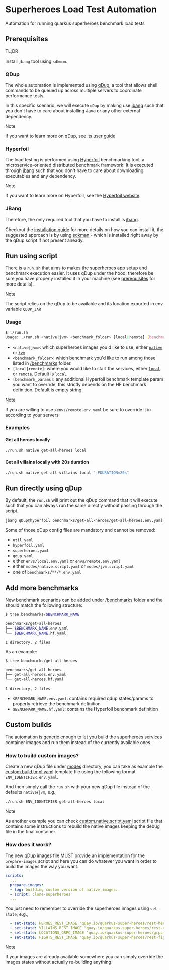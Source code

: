 # Superheroes Load Test Automation
Automation for running quarkus superheroes benchmark load tests

## Prerequisites

TL;DR

Install `jbang` tool using `sdkman`.

### QDup

The whole automation is implemented using [qDup](https://github.com/Hyperfoil/qDup), a tool that allows shell commands to be queued up across multiple servers to coordinate performance tests.

In this specific scenario, we will execute `qDup` by making use [jbang](https://www.jbang.dev/documentation/guide/latest) such that you don't have to care about installing Java or any other external dependency.

> [!NOTE]
> If you want to learn more on qDup, see its [user guide](https://github.com/Hyperfoil/qDup/blob/master/docs/userguide.adoc)


### Hyperfoil

The load testing is performed using [Hyperfoil](https://github.com/Hyperfoil/Hyperfoil/) benchmarking tool, a microservice-oriented distributed benchmark framework. It is executed through [jbang](https://www.jbang.dev/documentation/guide/latest) such that you don't have to care about downloading executables and any dependency.

> [!NOTE]
> If you want to learn more on Hyperfoil, see the [Hyperfoil website](https://hyperfoil.io).

### JBang

Therefore, the only required tool that you have to install is [jbang](https://www.jbang.dev/documentation/guide/latest). 

Checkout the [installation guide](https://www.jbang.dev/documentation/guide/latest/installation.html) for more details on how you can install it, the suggested approach is by using [sdkman](https://sdkman.io/) - which is installed right away by the qDup script if not present already. 


## Run using script

There is a `run.sh` that aims to makes the superheroes app setup and benchmark execution easier.
It uses qDup under the hood, therefore be sure you have properly installed it in your machine (see [prerequisites](#prerequisites) for more details).

> [!NOTE]
> The script relies on the qDup to be available and its location exported in env variable `QDUP_JAR`

### Usage

```bash
$ ./run.sh
Usage: ./run.sh <native|jvm> <benchmark_folder> [local|remote] [benchmark_params]
```

* `<native|jvm>`:       which superheroes images you'd like to use, either [`native`](/modes/native.script.yaml) or [`jvm`](/modes/jvm.script.yaml).
* `<benchmark_folder>`: which benchmark you'd like to run among those listed in [/benchmarks](/benchmarks/) folder.
* `[local|remote]`:     where you would like to start the services, either [`local`](/envs/local.env.yaml) or [`remote`](/envs/remote.env.yaml). Default is `local`.
* `[benchmark_params]`: any additional Hyperfoil benchmark template param you want to override, this strictly depends on the HF benchmark definition. Default is empty string.

> [!NOTE]
> If you are willing to use `/envs/remote.env.yaml` be sure to override it in according to your servers

### Examples

#### Get all heroes locally

```bash
./run.sh native get-all-heroes local
```

#### Get all villains locally with 20s duration

```bash
./run.sh native get-all-villains local "-PDURATION=20s"
```

## Run directly using qDup

By default, the `run.sh` will print out the qDup command that it will execute such that you can always 
run the same directly without passing through the script.

```bash
jbang qDup@hyperfoil benchmarks/get-all-heroes/get-all-heroes.env.yaml envs/local.env.yaml modes/native.script.yaml util.yaml hyperfoil.yaml superheroes.yaml qdup.yaml
```

Some of those qDup config files are mandatory and cannot be removed:
- `util.yaml`
- `hyperfoil.yaml`
- `superheroes.yaml`
- `qdup.yaml`
- either `envs/local.env.yaml` or `envs/remote.env.yaml`
- either `modes/native.script.yaml` or `modes/jvm.script.yaml`
- one of `benchmarks/**/*.env.yaml`


## Add more benchmarks

New benchmark scenarios can be added under [/benchmarks](/benchmarks/) folder and the should match the following structure:

```bash
$ tree benchmarks/$BENCHMARK_NAME

benchmarks/get-all-heroes
├── $BENCHMARK_NAME.env.yaml
└── $BENCHMARK_NAME.hf.yaml

1 directory, 2 files
```

As an example:

```bash
$ tree benchmarks/get-all-heroes

benchmarks/get-all-heroes
├── get-all-heroes.env.yaml
└── get-all-heroes.hf.yaml

1 directory, 2 files
```

* `$BENCHMARK_NAME.env.yaml`: contains required qdup states/params to properly retrieve the benchmark definition
* `$BENCHMARK_NAME.hf.yaml`: contains the Hyperfoil benchmark definition

## Custom builds

The automation is generic enough to let you build the superheroes services container images and run them instead of the currently available ones.

### How to build custom images?

Create a new qDup file under [modes](/modes/) directory, you can take as example the [custom.build.tmpl.yaml](/modes/custom.build.tmpl.yaml) template file using the following format `ENV_IDENTIFIER.env.yaml`.

And then simply call the `run.sh` with your new qDup file instead of the defaults `native`/`jvm`, e.g.,
```bash
./run.sh ENV_IDENTIFIER get-all-heroes local
```

> [!NOTE]
> As another example you can check [custom.native.script.yaml](/modes/custom.native.script.yaml) script file that contains some instructions to rebuild the native images keeping the debug file in the final container.

### How does it work?

The new qDup images file MUST provide an implementation for the `prepare-images` script and here you can do whatever you want in order to build the images the way you want.

```yaml
scripts:
  ...
  prepare-images:
  - log: building custom version of native images..
  - script: clone-superheroes
  ...
```

You just need to remember to override the superheroes images using `set-state`, e.g.,

```yaml
  - set-state: HEROES_REST_IMAGE "quay.io/quarkus-super-heroes/rest-heroes:${{SUPERHEROES_CUSTOM_TAG}}"
  - set-state: VILLAINS_REST_IMAGE "quay.io/quarkus-super-heroes/rest-villains:${{SUPERHEROES_CUSTOM_TAG}}"
  - set-state: LOCATIONS_GRPC_IMAGE "quay.io/quarkus-super-heroes/grpc-locations:${{SUPERHEROES_CUSTOM_TAG}}"
  - set-state: FIGHTS_REST_IMAGE "quay.io/quarkus-super-heroes/rest-fights:${{SUPERHEROES_CUSTOM_TAG}}"
```

> [!NOTE]
> If your images are already available somewhere you can simply override the images states without actually re-building anything.